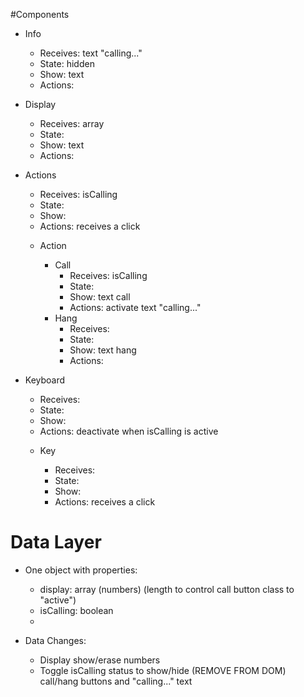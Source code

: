 #Components

- Info

  - Receives: text "calling..."
  - State: hidden
  - Show: text
  - Actions:

- Display

  - Receives: array
  - State:
  - Show: text
  - Actions:

- Actions

  - Receives: isCalling
  - State:
  - Show:
  - Actions: receives a click

  * Action

    - Call
      - Receives: isCalling
      - State:
      - Show: text call
      - Actions: activate text "calling..."
    - Hang
      - Receives:
      - State:
      - Show: text hang
      - Actions:

- Keyboard

  - Receives:
  - State:
  - Show:
  - Actions: deactivate when isCalling is active

  * Key

    - Receives:
    - State:
    - Show:
    - Actions: receives a click

    <!-- * Delete
      - Receives:
      - State:
      - Show:
      - Actions: receives a click -->

# Data Layer

- One object with properties:

  - display: array (numbers) (length to control call button class to "active")
  - isCalling: boolean
  -

- Data Changes:
  - Display show/erase numbers
  - Toggle isCalling status to show/hide (REMOVE FROM DOM) call/hang buttons and "calling..." text
